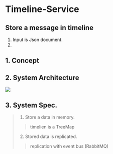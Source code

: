 # Timeline-Service

## Store a message in timeline
1) Input is Json document.
2) 

## 1. Concept

## 2. System Architecture
<div>
  <img src="https://user-images.githubusercontent.com/24906833/92565657-f7494d00-f2b5-11ea-8d96-24e1c4cc4738.png">
</div>

## 3. System Spec.
> 1) Store a data in memory.
> > timelien is a TreeMap
> 2) Stored data is replicated.
> > replication with event bus (RabbitMQ)
